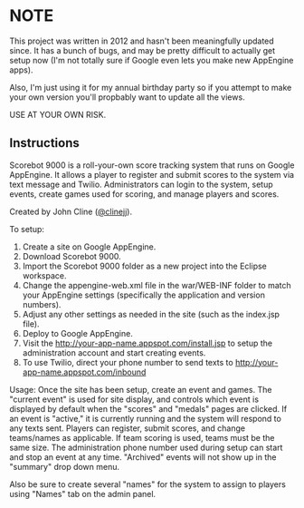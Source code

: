 # NOTE

This project was written in 2012 and hasn't been meaningfully updated since. It has a bunch of bugs, and may be pretty difficult to actually get setup now (I'm not totally sure if Google even lets you make new AppEngine apps).

Also, I'm just using it for my annual birthday party so if you attempt to make your own version you'll propbably want to update all the views.

USE AT YOUR OWN RISK.

## Instructions

Scorebot 9000 is a roll-your-own score tracking system that runs on Google AppEngine. It allows a player to register and submit scores to the system via text message and Twilio. Administrators can login to the system, setup events, create games used for scoring, and manage players and scores.

Created by John Cline ([@clinejj](https://twitter.com/clinejj)).

To setup:

1) Create a site on Google AppEngine.
2) Download Scorebot 9000.
3) Import the Scorebot 9000 folder as a new project into the Eclipse workspace.
4) Change the appengine-web.xml file in the war/WEB-INF folder to match your AppEngine settings (specifically the application and version numbers).
5) Adjust any other settings as needed in the site (such as the index.jsp file).
6) Deploy to Google AppEngine.
7) Visit the http://your-app-name.appspot.com/install.jsp to setup the administration account and start creating events.
8) To use Twilio, direct your phone number to send texts to http://your-app-name.appspot.com/inbound

Usage:
Once the site has been setup, create an event and games. The "current event" is used for site display, and controls which event is displayed by default when the "scores" and "medals" pages are clicked. If an event is "active," it is currently running and the system will respond to any texts sent. Players can register, submit scores, and change teams/names as applicable. If team scoring is used, teams must be the same size. The administration phone number used during setup can start and stop an event at any time. "Archived" events will not show up in the "summary" drop down menu.

Also be sure to create several "names" for the system to assign to players using "Names" tab on the admin panel.
